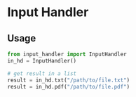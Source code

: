 # Input Handler

## Usage
```python
from input_handler import InputHandler
in_hd = InputHandler()

# get result in a list
result = in_hd.txt("/path/to/file.txt")
result = in_hd.pdf("/path/to/file.pdf")
```
